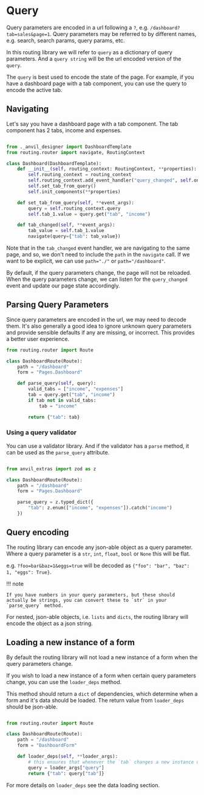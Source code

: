 # Query

Query parameters are encoded in a url following a `?`, e.g. `/dashboard?tab=sales&page=1`.
Query parameters may be referred to by different names, e.g. search, search params, query params, etc.

In this routing library we will refer to `query` as a dictionary of query parameters.
And a `query string` will be the url encoded version of the `query`.

The `query` is best used to encode the state of the page.
For example, if you have a dashboard page with a tab component, you can use the query to encode the active tab.

## Navigating

Let's say you have a dashboard page with a tab component.
The tab component has 2 tabs, income and expenses.

```python

from ._anvil_designer import DashboardTemplate
from routing.router import navigate, RoutingContext

class Dashboard(DashboardTemplate):
    def __init__(self, routing_context: RoutingContext, **properties):
        self.routing_context = routing_context
        self.routing_context.add_event_handler("query_changed", self.on_query_change)
        self.set_tab_from_query()
        self.init_components(**properties)

    def set_tab_from_query(self, **event_args):
        query = self.routing_context.query
        self.tab_1.value = query.get("tab", "income")

    def tab_changed(self, **event_args):
        tab_value = self.tab_1.value
        navigate(query={"tab": tab_value})


```

Note that in the `tab_changed` event handler, we are navigating to the same page, and so, we don't need to include the `path` in the `navigate` call.
If we want to be explicit, we can use `path="./"` or `path="/dashboard"`.

By default, if the query parameters change, the page will not be reloaded.
When the query parameters change, we can listen for the `query_changed` event and update our page state accordingly.

## Parsing Query Parameters

Since query parameters are encoded in the url, we may need to decode them.
It's also generally a good idea to ignore unknown query parameters and provide sensible defaults if any are missing, or incorrect. This provides a better user experience.

```python
from routing.router import Route

class DashboardRoute(Route):
    path = "/dashboard"
    form = "Pages.Dashboard"

    def parse_query(self, query):
        valid_tabs = ["income", "expenses"]
        tab = query.get("tab", "income")
        if tab not in valid_tabs:
            tab = "income"

        return {"tab": tab}


```

### Using a query validator

You can use a validator library. And if the validator has a `parse` method, it can be used as the `parse_query` attribute.

```python

from anvil_extras import zod as z

class DashboardRoute(Route):
    path = "/dashboard"
    form = "Pages.Dashboard"

    parse_query = z.typed_dict({
        "tab": z.enum(["income", "expenses"]).catch("income")
    })


```

## Query encoding

The routing library can encode any json-able object as a query parameter.
Where a query parameter is a `str`, `int`, `float`, `bool` or `None` this will be flat.

e.g. `?foo=bar&baz=1&eggs=true` will be decoded as `{"foo": "bar", "baz": 1, "eggs": True}`.

!!! note

    If you have numbers in your query parameters, but these should actually be strings, you can convert these to `str` in your `parse_query` method.

For nested, json-able objects, i.e. `lists` and `dicts`, the routing library will encode the object as a json string.

## Loading a new instance of a form

By default the routing library will not load a new instance of a form when the query parameters change.

If you wish to load a new instance of a form when certain query parameters change, you can use the `loader_deps` method.

This method should return a `dict` of dependencies, which determine when a form and it's data should be loaded. The return value from `loader_deps` should be json-able.


```python

from routing.router import Route

class DashboardRoute(Route):
    path = "/dashboard"
    form = "DashboardForm"

    def loader_deps(self, **loader_args):
        # this ensures that whenever the `tab` changes a new instance of the form is loaded
        query = loader_args["query"]
        return {"tab": query["tab"]}

```

For more details on `loader_deps` see the data loading section.

